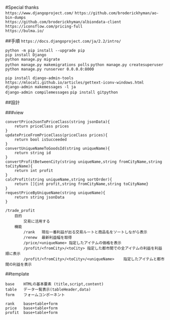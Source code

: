 #Special thanks  
`https://www.djangoproject.com/`
`https://github.com/broderickhyman/ao-bin-dumps`  
`https://github.com/broderickhyman/albiondata-client`  
`https://iconsflow.com/pricing-full`  
`https://bulma.io/`

##手順
`https://docs.djangoproject.com/ja/2.2/intro/`


`python -m pip install --upgrade pip`  
`pip install Django`  
`python manage.py migrate`  
`python manage.py makemigrations polls`
`python manage.py createsuperuser`  
`python manage.py runserver 0.0.0.0:8000`  

`pip install django-admin-tools`  
`https://mlocati.github.io/articles/gettext-iconv-windows.html`  
`django-admin makemessages -l ja`  
`django-admin compilemessages`
`pip install gitpython`  

##設計  
  
###view  
```
convertPriceJsonToPriceClass(string jsonData){
    return priceClass prices
}  
updatePriceFromPriceClass(priceClass prices){
    return bool isSucceeded
}  
convertUniqueNameToGoodsId(string uniqueName){
    return string id
}  
convertProfitBetweenCity(string uniqueName,string fromCityName,string toCityName){
    return int profit
}  
calcProfit(string uniqueName,string sortOrder){
    return []{int profit,string fromCityName,string toCityName}
}
requestPriceByUniqueName(string uniqueName){
    return string jsonData
}
```
```
/trade_profit
    目的
        交易に活用する
    機能
        /rank   現在一番利益が出る交易ルートと商品名をソートしながら表示
        /renew  最新利益幅を取得
        /price/<uniqueName> 指定したアイテムの価格を表示
        /profit/<fromCity>/<toCity> 指定した都市間での全アイテムの利益を利益順に表示
        /profit/<fromCity>/<toCity>/<uniqueName>    指定したアイテムと都市間の利益を表示
```

##template
```
base    HTMLの基本要素 (title,script,content)
table   データ一覧表示(tableHeader,data)
form    フォームコンポーネント

rank    base+table+form
price   base+table+form
profit  base+table+form

```